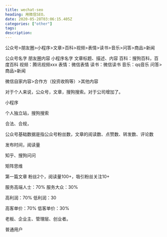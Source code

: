 ```yaml
---
title: wechat-seo 
heading: 用微信SEO，
date: 2020-05-28T03:06:15.405Z
categories: ["other"]
tags: 
description: 
---
```



公众号>朋友圈>小程序>文章>百科>视频>表情>读书>音乐>问答>商品>新闻

公众号名字
朋友圈内容
小程序名字
文章标题、描述、内容
百科：搜狗百科，百度百科
视频：腾讯视频xxx
表情：微信表情
读书：微信读书
音乐：qq音乐
问答>商品>新闻

微信自家内容>合作方（投资收购等）>其他内容

对于个人来说，公众号，文章，搜狗搜索。对于公司增加了。

小程序

个人独立站，搜狗搜索

合法、合规，


公众号基础数据是指公众号粉丝数，文章的阅读数、点赞数、转发数、评论数

发布时间，阅读量

知乎、搜狗问问

矩阵思维

第一篇文章
粉丝2个，阅读量100+，吸引粉丝关注10+


服务高端人士：70%
服务大众：30%

高利润：70%
低利润：30

高客单价：70%
低客单价：30%

老板、企业主、管理层、创业者。

普通用户



